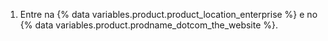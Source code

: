 1. Entre na {% data variables.product.product_location_enterprise %} e no {% data variables.product.prodname_dotcom_the_website %}.
